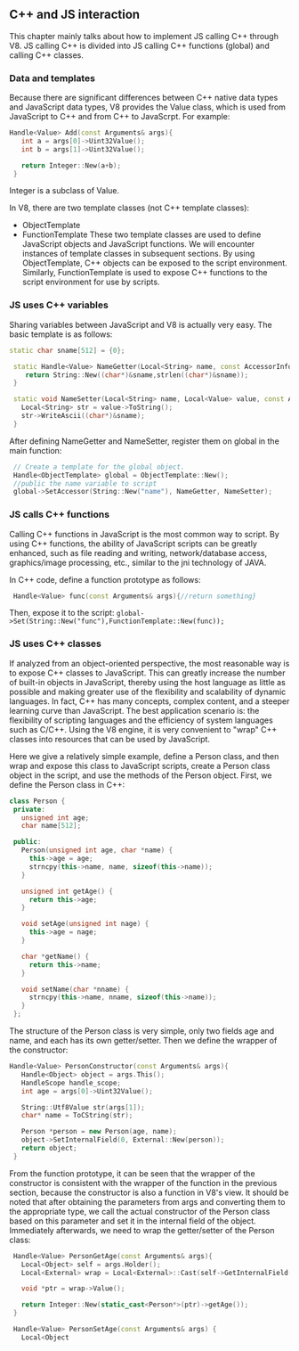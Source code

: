 
## C++ and JS interaction
This chapter mainly talks about how to implement JS calling C++ through V8. JS calling C++ is divided into JS calling C++ functions (global) and calling C++ classes.


### Data and templates
Because there are significant differences between C++ native data types and JavaScript data types, V8 provides the Value class, which is used from JavaScript to C++ and from C++ to JavaScrpt. For example:
```c++
Handle<Value> Add(const Arguments& args){
   int a = args[0]->Uint32Value(); 
   int b = args[1]->Uint32Value(); 

   return Integer::New(a+b); 
 }
```
Integer is a subclass of Value.

In V8, there are two template classes (not C++ template classes):
- ObjectTemplate
- FunctionTemplate
These two template classes are used to define JavaScript objects and JavaScript functions. We will encounter instances of template classes in subsequent sections. By using ObjectTemplate, C++ objects can be exposed to the script environment. Similarly, FunctionTemplate is used to expose C++ functions to the script environment for use by scripts.


### JS uses C++ variables
Sharing variables between JavaScript and V8 is actually very easy. The basic template is as follows:
```c++
static char sname[512] = {0}; 

 static Handle<Value> NameGetter(Local<String> name, const AccessorInfo& info) {
    return String::New((char*)&sname,strlen((char*)&sname)); 
 } 

 static void NameSetter(Local<String> name, Local<Value> value, const AccessorInfo& info) {
   Local<String> str = value->ToString(); 
   str->WriteAscii((char*)&sname); 
 }
```
After defining NameGetter and NameSetter, register them on global in the main function:
```c++
 // Create a template for the global object. 
 Handle<ObjectTemplate> global = ObjectTemplate::New(); 
 //public the name variable to script 
 global->SetAccessor(String::New("name"), NameGetter, NameSetter); 

```

### JS calls C++ functions
Calling C++ functions in JavaScript is the most common way to script. By using C++ functions, the ability of JavaScript scripts can be greatly enhanced, such as file reading and writing, network/database access, graphics/image processing, etc., similar to the jni technology of JAVA.

In C++ code, define a function prototype as follows:
```c++
 Handle<Value> func(const Arguments& args){//return something}
```
Then, expose it to the script:
`global->Set(String::New("func"),FunctionTemplate::New(func));`

### JS uses C++ classes
If analyzed from an object-oriented perspective, the most reasonable way is to expose C++ classes to JavaScript. This can greatly increase the number of built-in objects in JavaScript, thereby using the host language as little as possible and making greater use of the flexibility and scalability of dynamic languages. In fact, C++ has many concepts, complex content, and a steeper learning curve than JavaScript. The best application scenario is: the flexibility of scripting languages and the efficiency of system languages such as C/C++. Using the V8 engine, it is very convenient to "wrap" C++ classes into resources that can be used by JavaScript.

Here we give a relatively simple example, define a Person class, and then wrap and expose this class to JavaScript scripts, create a Person class object in the script, and use the methods of the Person object.
First, we define the Person class in C++:
```c++
class Person { 
 private: 
   unsigned int age; 
   char name[512]; 

 public: 
   Person(unsigned int age, char *name) {
     this->age = age; 
     strncpy(this->name, name, sizeof(this->name)); 
   } 

   unsigned int getAge() {
     return this->age;
   } 

   void setAge(unsigned int nage) {
     this->age = nage;
   } 

   char *getName() {
     return this->name;
   } 

   void setName(char *nname) {
     strncpy(this->name, nname, sizeof(this->name));
   } 
 };
```
The structure of the Person class is very simple, only two fields age and name, and each has its own getter/setter. Then we define the wrapper of the constructor:
```c++
Handle<Value> PersonConstructor(const Arguments& args){
   Handle<Object> object = args.This(); 
   HandleScope handle_scope; 
   int age = args[0]->Uint32Value(); 

   String::Utf8Value str(args[1]); 
   char* name = ToCString(str); 

   Person *person = new Person(age, name); 
   object->SetInternalField(0, External::New(person)); 
   return object; 
 }
```
From the function prototype, it can be seen that the wrapper of the constructor is consistent with the wrapper of the function in the previous section, because the constructor is also a function in V8's view. It should be noted that after obtaining the parameters from args and converting them to the appropriate type, we call the actual constructor of the Person class based on this parameter and set it in the internal field of the object. Immediately afterwards, we need to wrap the getter/setter of the Person class:
```c++
 Handle<Value> PersonGetAge(const Arguments& args){
   Local<Object> self = args.Holder(); 
   Local<External> wrap = Local<External>::Cast(self->GetInternalField(0)); 

   void *ptr = wrap->Value(); 

   return Integer::New(static_cast<Person*>(ptr)->getAge()); 
 } 

 Handle<Value> PersonSetAge(const Arguments& args) {
   Local<Object
